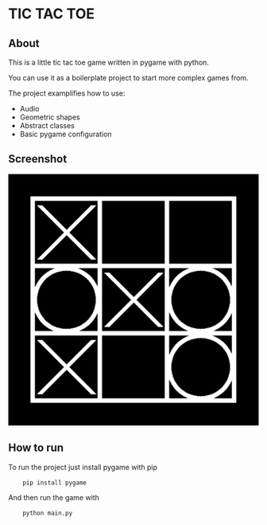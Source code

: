 # TIC TAC TOE

## About

This is a little tic tac toe game written in pygame with python.

You can use it as a boilerplate project to start more complex games from.

The project examplifies how to use:
- Audio
- Geometric shapes
- Abstract classes
- Basic pygame configuration


## Screenshot 
![Screenshot](./screenshot.jpg "Screenshot of the game")

## How to run

To run the project just install pygame with pip
```bash
	pip install pygame
```

And then run the game with 
```bash
	python main.py
```


